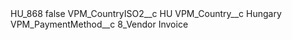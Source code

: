 <?xml version="1.0" encoding="UTF-8"?>
<CustomMetadata xmlns="http://soap.sforce.com/2006/04/metadata" xmlns:xsi="http://www.w3.org/2001/XMLSchema-instance" xmlns:xsd="http://www.w3.org/2001/XMLSchema">
    <label>HU_868</label>
    <protected>false</protected>
    <values>
        <field>VPM_CountryISO2__c</field>
        <value xsi:type="xsd:string">HU</value>
    </values>
    <values>
        <field>VPM_Country__c</field>
        <value xsi:type="xsd:string">Hungary</value>
    </values>
    <values>
        <field>VPM_PaymentMethod__c</field>
        <value xsi:type="xsd:string">8_Vendor Invoice</value>
    </values>
</CustomMetadata>
